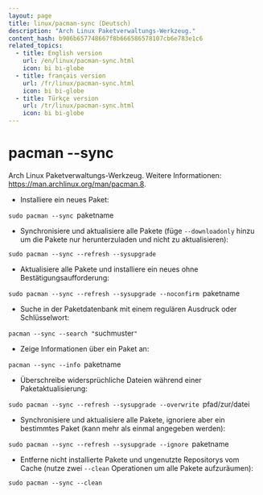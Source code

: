 ```yaml
---
layout: page
title: linux/pacman-sync (Deutsch)
description: "Arch Linux Paketverwaltungs-Werkzeug."
content_hash: b906b657748667f8b666586578107cb6e783e1c6
related_topics:
  - title: English version
    url: /en/linux/pacman-sync.html
    icon: bi bi-globe
  - title: français version
    url: /fr/linux/pacman-sync.html
    icon: bi bi-globe
  - title: Türkçe version
    url: /tr/linux/pacman-sync.html
    icon: bi bi-globe
---
```

# pacman --sync

Arch Linux Paketverwaltungs-Werkzeug.
Weitere Informationen: <https://man.archlinux.org/man/pacman.8>.

- Installiere ein neues Paket:

`sudo pacman --sync `<span class="tldr-var badge badge-pill bg-dark-lm bg-white-dm text-white-lm text-dark-dm font-weight-bold">paketname</span>

- Synchronisiere und aktualisiere alle Pakete (füge `--downloadonly` hinzu um die Pakete nur herunterzuladen und nicht zu aktualisieren):

`sudo pacman --sync --refresh --sysupgrade`

- Aktualisiere alle Pakete und installiere ein neues ohne Bestätigungsaufforderung:

`sudo pacman --sync --refresh --sysupgrade --noconfirm `<span class="tldr-var badge badge-pill bg-dark-lm bg-white-dm text-white-lm text-dark-dm font-weight-bold">paketname</span>

- Suche in der Paketdatenbank mit einem regulären Ausdruck oder Schlüsselwort:

`pacman --sync --search "`<span class="tldr-var badge badge-pill bg-dark-lm bg-white-dm text-white-lm text-dark-dm font-weight-bold">suchmuster</span>`"`

- Zeige Informationen über ein Paket an:

`pacman --sync --info `<span class="tldr-var badge badge-pill bg-dark-lm bg-white-dm text-white-lm text-dark-dm font-weight-bold">paketname</span>

- Überschreibe widersprüchliche Dateien während einer Paketaktualisierung:

`sudo pacman --sync --refresh --sysupgrade --overwrite `<span class="tldr-var badge badge-pill bg-dark-lm bg-white-dm text-white-lm text-dark-dm font-weight-bold">pfad/zur/datei</span>

- Synchronisiere und aktualisiere alle Pakete, ignoriere aber ein bestimmtes Paket (kann mehr als einmal angegeben werden):

`sudo pacman --sync --refresh --sysupgrade --ignore `<span class="tldr-var badge badge-pill bg-dark-lm bg-white-dm text-white-lm text-dark-dm font-weight-bold">paketname</span>

- Entferne nicht installierte Pakete und ungenutzte Repositorys vom Cache (nutze zwei `--clean` Operationen um alle Pakete aufzuräumen):

`sudo pacman --sync --clean`
